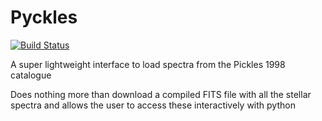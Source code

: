 # Pyckles

[![Build Status](https://travis-ci.org/astronomyk/Pyckles.svg?branch=master)](https://travis-ci.org/astronomyk/Pyckles)


A super lightweight interface to load spectra from the Pickles 1998 catalogue

Does nothing more than download a compiled FITS file with all the stellar spectra 
and allows the user to access these interactively with python
